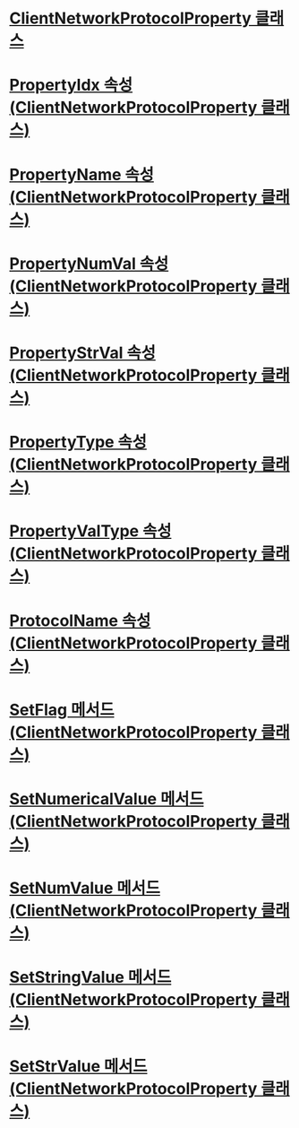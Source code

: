 # [ClientNetworkProtocolProperty 클래스](clientnetworkprotocolproperty-class.md)
# [PropertyIdx 속성(ClientNetworkProtocolProperty 클래스)](propertyidx-property-clientnetworkprotocolproperty-class.md)
# [PropertyName 속성(ClientNetworkProtocolProperty 클래스)](propertyname-property-clientnetworkprotocolproperty-class.md)
# [PropertyNumVal 속성(ClientNetworkProtocolProperty 클래스)](propertynumval-property-clientnetworkprotocolproperty-class.md)
# [PropertyStrVal 속성(ClientNetworkProtocolProperty 클래스)](propertystrval-property-clientnetworkprotocolproperty-class.md)
# [PropertyType 속성(ClientNetworkProtocolProperty 클래스)](propertytype-property-clientnetworkprotocolproperty-class.md)
# [PropertyValType 속성(ClientNetworkProtocolProperty 클래스)](propertyvaltype-property-clientnetworkprotocolproperty-class.md)
# [ProtocolName 속성(ClientNetworkProtocolProperty 클래스)](protocolname-property-clientnetworkprotocolproperty-class.md)
# [SetFlag 메서드(ClientNetworkProtocolProperty 클래스)](setflag-method-clientnetworkprotocolproperty-class.md)
# [SetNumericalValue 메서드(ClientNetworkProtocolProperty 클래스)](setnumericalvalue-method-clientnetworkprotocolproperty-class.md)
# [SetNumValue 메서드(ClientNetworkProtocolProperty 클래스)](setnumvalue-method-clientnetworkprotocolproperty-class.md)
# [SetStringValue 메서드(ClientNetworkProtocolProperty 클래스)](setstringvalue-method-clientnetworkprotocolproperty-class.md)
# [SetStrValue 메서드(ClientNetworkProtocolProperty 클래스)](setstrvalue-method-clientnetworkprotocolproperty-class.md)
